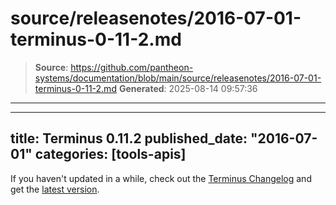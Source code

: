 # source/releasenotes/2016-07-01-terminus-0-11-2.md

> **Source**: https://github.com/pantheon-systems/documentation/blob/main/source/releasenotes/2016-07-01-terminus-0-11-2.md
> **Generated**: 2025-08-14 09:57:36

---

---
title: Terminus 0.11.2
published_date: "2016-07-01"
categories: [tools-apis]
---
If you haven't updated in a while, check out the [Terminus Changelog](https://github.com/pantheon-systems/cli/blob/master/CHANGELOG.md) and get the [latest version](https://github.com/pantheon-systems/cli/releases).
